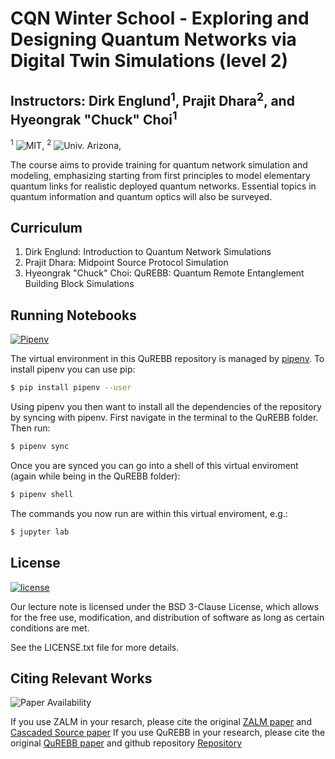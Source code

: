 # CQN Winter School - Exploring and Designing Quantum Networks via Digital Twin Simulations (level 2)

## Instructors: Dirk Englund<sup>1</sup>, Prajit Dhara<sup>2</sup>, and Hyeongrak "Chuck" Choi<sup>1</sup>
<sup>1</sup> ![MIT](https://img.shields.io/badge/RLE-MIT-violet),
<sup>2</sup> ![Univ. Arizona](https://img.shields.io/badge/Univ.-Arizona-violet), 


The course aims to provide training for quantum network simulation and modeling, emphasizing starting from first principles to model elementary quantum links for realistic deployed quantum networks. Essential topics in quantum information and quantum optics will also be surveyed.

## Curriculum

1. Dirk Englund: Introduction to Quantum Network Simulations
2. Prajit Dhara: Midpoint Source Protocol Simulation
3. Hyeongrak "Chuck" Choi:  QuREBB: Quantum Remote Entanglement Building Block Simulations

## Running Notebooks
[![Pipenv](https://img.shields.io/badge/pipenv-locked-brightgreen)](https://pipenv.pypa.io/)

The virtual environment in this QuREBB repository is managed by [pipenv](https://pipenv.pypa.io/en/latest/).
To install pipenv you can use pip:

```bash
$ pip install pipenv --user
```

Using pipenv you then want to install all the dependencies of the repository by syncing with pipenv.
First navigate in the terminal to the QuREBB folder. Then run:

```bash
$ pipenv sync
```

Once you are synced you can go into a shell of this virtual enviroment (again while being in the QuREBB folder):

```bash
$ pipenv shell
```

The commands you now run are within this virtual enviroment, e.g.:

```bash
$ jupyter lab
```

## License
[![license](https://img.shields.io/badge/license-New%20BSD-blue.svg)](https://opensource.org/licenses/BSD-3-Clause)

Our lecture note is licensed under the BSD 3-Clause License, which allows for the free use, modification, and distribution of software as long as certain conditions are met.

See the LICENSE.txt file for more details.

## Citing Relevant Works
![Paper Availability](https://img.shields.io/badge/paper-available-orange)

If you use ZALM in your resarch, please cite the original [ZALM paper](https://arxiv.org/abs/2206.03670) and [Cascaded Source paper](https://arxiv.org/abs/2107.14360)
If you use QuREBB in your research, please cite the original [QuREBB paper](https://arxiv.org/abs/2310.19878) and github repository [Repository](https://github.com/QuTech-Delft/QuREBB)
